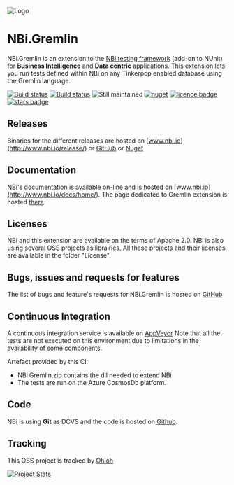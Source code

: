 ![Logo](https://github.com/Seddryck/nbi/raw/gh-pages/img/logo-2x.png)
# NBi.Gremlin #
NBi.Gremlin is an extension to the [NBi testing framework](http://www.nbi.io) (add-on to NUnit) for **Business Intelligence** and **Data centric** applications. This extension lets you run tests defined within NBi on any Tinkerpop enabled database using the Gremlin language.

[![Build status](https://img.shields.io/badge/website-nbi.io-fe762d.svg)](http://www.nbi.io)
[![Build status](https://ci.appveyor.com/api/projects/status/ifvoj0m9g4n1cxdm?svg=true)](https://ci.appveyor.com/project/Seddryck/nbi-gremlin)
![Still maintained](https://img.shields.io/maintenance/yes/2018.svg)
[![nuget](https://img.shields.io/nuget/v/NBi.Gremlin.svg)](https://www.nuget.org/packages?q=nbi)
[![licence badge](https://img.shields.io/badge/License-Apache%202.0-yellow.svg)](https://github.com/Seddryck/NBi.Gremlin/blob/master/LICENSE)
[![stars badge](https://img.shields.io/github/stars/Seddryck/NBi.Gremlin.svg)](https://github.com/Seddryck/NBi.Gremlin/stargazers)

## Releases ##
Binaries for the different releases are hosted on [www.nbi.io](http://www.nbi.io/release/) or [GitHub](https://github.com/Seddryck/NBi/releases) or [Nuget](https://www.nuget.org/packages/NBi.Gremlin)

## Documentation ##
NBi's documentation is available on-line and is hosted on [www.nbi.io](http://www.nbi.io/docs/home/). The page dedicated to Gremlin extension is hosted [there](http://www.nbi.io/extensions/gremlin/)

## Licenses ##
NBi and this extension are available on the terms of Apache 2.0. NBi is also using several OSS projects as librairies. All these projects and their licenses are available in the folder "License". 

## Bugs, issues and requests for features ##
The list of bugs and feature's requests for NBi.Gremlin is hosted on [GitHub](https://github.com/Seddryck/NBi.Gremlin/issues)

## Continuous Integration ##
A continuous integration service is available on [AppVeyor](https://ci.appveyor.com/project/Seddryck/nbi.gremlin)
Note that all the tests are not executed on this environment due to limitations in the availability of some components.

Artefact provided by this CI:

- NBi.Gremlin.zip contains the dll needed to extend NBi 
- The tests are run on the Azure CosmosDb platform.

## Code ##
NBi is using **Git** as DCVS and the code is hosted on [Github](https://github.com/Seddryck/NBi.Gremlin). 

## Tracking ##
This OSS project is tracked by [Ohloh](http://www.ohloh.net/p/nbi-gremlin)

[![Project Stats](https://www.ohloh.net/p/nbi-gremlin/widgets/project_thin_badge.gif)](https://www.ohloh.net/p/nbi-gremlin)